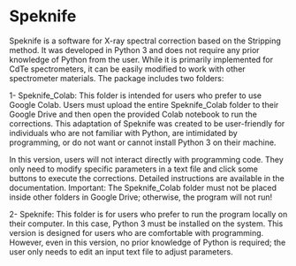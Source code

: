 # Speknife
Speknife is a software for X-ray spectral correction based on the Stripping method. It was developed in Python 3 and does not require any prior knowledge of Python from the user. While it is primarily implemented for CdTe spectrometers, it can be easily modified to work with other spectrometer materials. The package includes two folders:

1- Speknife_Colab: 
  This folder is intended for users who prefer to use Google Colab. Users must upload the entire Speknife_Colab folder to their Google Drive and then open the provided Colab notebook to run the corrections. This adaptation of Speknife was created to be user-friendly for individuals who are not familiar with Python, are intimidated by programming, or do not want or cannot install Python 3 on their machine.

  In this version, users will not interact directly with programming code. They only need to modify specific parameters in a text file and click some buttons to execute the corrections. Detailed instructions are available in the documentation. Important: The Speknife_Colab folder must not be placed inside other folders in Google Drive; otherwise, the program will not run!

2- Speknife:
  This folder is for users who prefer to run the program locally on their computer. In this case, Python 3 must be installed on the system. This version is designed for users who are comfortable with programming. However, even in this version, no prior knowledge of Python is required; the user only needs to edit an input text file to adjust parameters.

